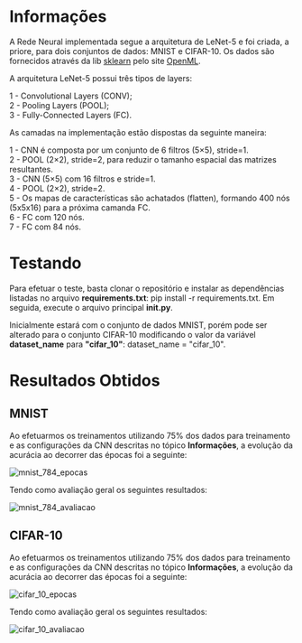 # Informações
A Rede Neural implementada segue a arquitetura de LeNet-5 e foi criada, a priore, para dois conjuntos de dados: MNIST e CIFAR-10. Os dados são fornecidos através da lib [sklearn](https://scikit-learn.org/stable/) pelo site [OpenML](https://www.openml.org/).

A arquitetura LeNet-5 possui três tipos de layers:

1 - Convolutional Layers (CONV);<br/>
2 - Pooling Layers (POOL);<br/>
3 - Fully-Connected Layers (FC).

As camadas na implementação estão dispostas da seguinte maneira:

1 - CNN é composta por um conjunto de 6 filtros (5×5), stride=1.<br/>
2 - POOL (2×2), stride=2, para reduzir o tamanho espacial das matrizes resultantes.<br/>
3 - CNN (5×5) com 16 filtros e stride=1.<br/>
4 - POOL (2×2), stride=2.<br/>
5 - Os mapas de características são achatados (flatten), formando 400 nós (5x5x16) para a próxima camanda FC.<br/>
6 - FC com 120 nós.<br/>
7 - FC com 84 nós.

# Testando
Para efetuar o teste, basta clonar o repositório e instalar as dependências listadas no arquivo **requirements.txt**: pip install -r requirements.txt. Em seguida, execute o arquivo principal **__init__.py**.

Inicialmente estará com o conjunto de dados MNIST, porém pode ser alterado para o conjunto CIFAR-10 modificando o valor da variável **dataset_name** para **"cifar_10"**: dataset_name = "cifar_10".

# Resultados Obtidos
## MNIST
Ao efetuarmos os treinamentos utilizando 75% dos dados para treinamento e as configurações da CNN descritas no tópico **Informações**, a evolução da acurácia ao decorrer das épocas foi a seguinte:

![mnist_784_epocas](https://user-images.githubusercontent.com/51512175/110179791-7348cb80-7de7-11eb-8cb2-49b9a314c53e.png)

Tendo como avaliação geral os seguintes resultados:

![mnist_784_avaliacao](https://user-images.githubusercontent.com/51512175/110179984-c4f15600-7de7-11eb-8887-f1b2492b4a3d.png)

## CIFAR-10
Ao efetuarmos os treinamentos utilizando 75% dos dados para treinamento e as configurações da CNN descritas no tópico **Informações**, a evolução da acurácia ao decorrer das épocas foi a seguinte:

![cifar_10_epocas](https://user-images.githubusercontent.com/51512175/110180045-de929d80-7de7-11eb-9718-efa13793f4b5.png)

Tendo como avaliação geral os seguintes resultados:

![cifar_10_avaliacao](https://user-images.githubusercontent.com/51512175/110180054-e0f4f780-7de7-11eb-857c-975bb23b7d9d.png)
